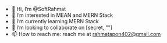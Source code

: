 - 👋 Hi, I’m @SoftRahmat
- 👀 I’m interested in MEAN and MERN Stack
- 🌱 I’m currently learning MERN Stack
- 💞️ I’m looking to collaborate on [secret, ""]
- 📫 How to reach me: reach me at rahmatapon402@gmail.com

<!---
SoftRahmat/SoftRahmat is a ✨ special ✨ repository because its `README.md` (this file) appears on your GitHub profile.
You can click the Preview link to take a look at your changes.
--->
